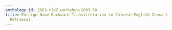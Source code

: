```yaml
---
anthology_id: 2003.clef_workshop-2003.58
title: Foreign Name Backward Transliteration in Chinese-English Cross-Language Image
  Retrieval
---
```

